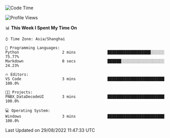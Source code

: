 <!--START_SECTION:waka-->
![Code Time](http://img.shields.io/badge/Code%20Time-192%20hrs%2041%20mins-blue)

![Profile Views](http://img.shields.io/badge/Profile%20Views-25-blue)

📊 **This Week I Spent My Time On** 

```text
⌚︎ Time Zone: Asia/Shanghai

💬 Programming Languages: 
Python                   2 mins              ███████████████████░░░░░░   75.77% 
Markdown                 0 secs              ██████░░░░░░░░░░░░░░░░░░░   24.23%

🔥 Editors: 
VS Code                  3 mins              █████████████████████████   100.0%

🐱‍💻 Projects: 
PNBX_DataDecodeUI        3 mins              █████████████████████████   100.0%

💻 Operating System: 
Windows                  3 mins              █████████████████████████   100.0%

```


 Last Updated on 29/08/2022 11:47:33 UTC
<!--END_SECTION:waka-->